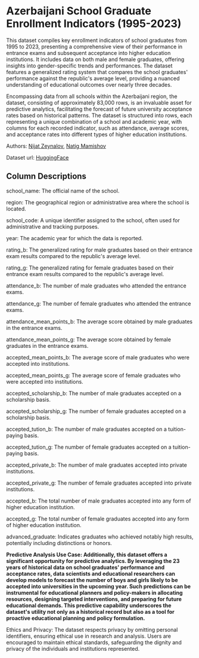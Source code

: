 # Azerbaijani School Graduate Enrollment Indicators (1995-2023)

This dataset compiles key enrollment indicators of school graduates from 1995 to 2023, presenting a comprehensive view of their performance in entrance exams and subsequent acceptance into higher education institutions. It includes data on both male and female graduates, offering insights into gender-specific trends and performances. The dataset features a generalized rating system that compares the school graduates' performance against the republic's average level, providing a nuanced understanding of educational outcomes over nearly three decades.

Encompassing data from all schools within the Azerbaijani region, the dataset, consisting of approximately 83,000 rows, is an invaluable asset for predictive analytics, facilitating the forecast of future university acceptance rates based on historical patterns. The dataset is structured into rows, each representing a unique combination of a school and academic year, with columns for each recorded indicator, such as attendance, average scores, and acceptance rates into different types of higher education institutions.

Authors: [Nijat Zeynalov](https://www.linkedin.com/in/nijat-zeynalov-064163142), [Natig Mamishov](https://www.linkedin.com/in/natig-mamishov/?originalSubdomain=az)

Dataset url: [HuggingFace](nijatzeynalov/az-school-graduate-enrollment)
##  Column Descriptions
school_name: The official name of the school.

region: The geographical region or administrative area where the school is located.

school_code: A unique identifier assigned to the school, often used for administrative and tracking purposes.

year: The academic year for which the data is reported.

rating_b: The generalized rating for male graduates based on their entrance exam results compared to the republic's average level.

rating_g: The generalized rating for female graduates based on their entrance exam results compared to the republic's average level.

attendance_b: The number of male graduates who attended the entrance exams.

attendance_g: The number of female graduates who attended the entrance exams.

attendance_mean_points_b: The average score obtained by male graduates in the entrance exams.

attendance_mean_points_g: The average score obtained by female graduates in the entrance exams.

accepted_mean_points_b: The average score of male graduates who were accepted into institutions.

accepted_mean_points_g: The average score of female graduates who were accepted into institutions.

accepted_scholarship_b: The number of male graduates accepted on a scholarship basis.

accepted_scholarship_g: The number of female graduates accepted on a scholarship basis.

accepted_tution_b: The number of male graduates accepted on a tuition-paying basis.

accepted_tution_g: The number of female graduates accepted on a tuition-paying basis.

accepted_private_b: The number of male graduates accepted into private institutions.

accepted_private_g: The number of female graduates accepted into private institutions.

accepted_b: The total number of male graduates accepted into any form of higher education institution.

accepted_g: The total number of female graduates accepted into any form of higher education institution.

advanced_graduate: Indicates graduates who achieved notably high results, potentially including distinctions or honors.

__Predictive Analysis Use Case: Additionally, this dataset offers a significant opportunity for predictive analytics. By leveraging the 23 years of historical data on school graduates' performance and acceptance rates, data scientists and educational researchers can develop models to forecast the number of boys and girls likely to be accepted into universities in the upcoming year. Such predictions can be instrumental for educational planners and policy-makers in allocating resources, designing targeted interventions, and preparing for future educational demands. This predictive capability underscores the dataset's utility not only as a historical record but also as a tool for proactive educational planning and policy formulation.__

Ethics and Privacy: The dataset respects privacy by omitting personal identifiers, ensuring ethical use in research and analysis. Users are encouraged to maintain ethical standards, safeguarding the dignity and privacy of the individuals and institutions represented.











